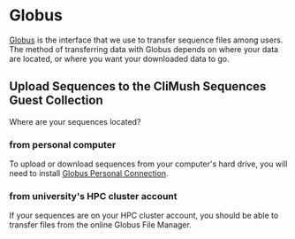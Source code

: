 # Globus

[Globus](https://www.globus.org/data-transfer) is the interface that we use to transfer sequence files among users. The method of transferring data with Globus depends on where your data are located, or where you want your downloaded data to go.

## Upload Sequences to the CliMush Sequences Guest Collection

Where are your sequences located?

### from personal computer

To upload or download sequences from your computer's hard drive, you will need to install [Globus Personal Connection](https://docs.globus.org/globus-connect-personal/install/windows/).

### from university's HPC cluster account

If your sequences are on your HPC cluster account, you should be able to transfer files from the online Globus File Manager.